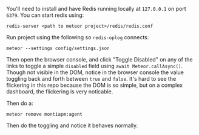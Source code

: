 You'll need to install and have Redis running locally at `127.0.0.1` on port `6379`.  You can start redis using:
```
redis-server <path to meteor project>/redis/redis.conf
```

Run project using the following so `redis-oplog` connects:
```
meteor --settings config/settings.json
```
Then open the browser console, and click "Toggle Disabled" on any of the links to toggle a simple `disabled` field using `await Meteor.callAsync()`. Though not visible in the DOM, notice in the browser console the value toggling back and forth between `true` and `false`.
It's hard to see the flickering in this repo because the DOM is so simple, but on a complex dashboard, the flickering is very noticable.

Then do a:
```
meteor remove montiapm:agent
```
Then do the toggling and notice it behaves normally.
